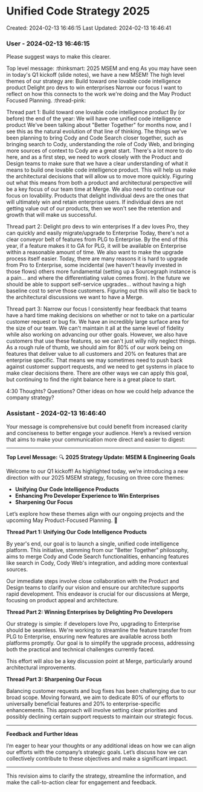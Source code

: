 # Unified Code Strategy 2025

Created: 2024-02-13 16:46:15
Last Updated: 2024-02-13 16:46:41

### User - 2024-02-13 16:46:15

Please suggest ways to make this clearer.

Top level message:
:thinksmart: 2025 MSEM and eng
As you may have seen in today's Q1 kickoff (slide notes), we have a new MSEM! The high level themes of our strategy are:
Build toward one lovable code intelligence product
Delight pro devs to win enterprises
Narrow our focus
I want to reflect on how this connects to the work we're doing and the May Product Focused Planning. :thread-pink:

Thread part 1:
Build toward one lovable code intelligence product
By (or before) the end of the year: We will have one unified code intelligence product
We've been talking about "Better Together" for months now, and I see this as the natural evolution of that line of thinking. The things we've been planning to bring Cody and Code Search closer together, such as bringing search to Cody, understanding the role of Cody Web, and bringing more sources of context to Cody are a great start.
There's a lot more to do here, and as a first step, we need to work closely with the Product and Design teams to make sure that we have a clear understanding of what it means to build one lovable code intelligence product. This will help us make the architectural decisions that will allow us to move more quickly.
Figuring out what this means from both a product and architectural perspective will be a key focus of our team time at Merge.
We also need to continue our focus on lovability. Products that delight individual devs are the ones that will ultimately win and retain enterprise users. If individual devs are not getting value out of our products, then we won't see the retention and growth that will make us successful.

Thread part 2: 
Delight pro devs to win enterprises
If a dev loves Pro, they can quickly and easily migrate/upgrade to Enterprise
Today, there's not a clear conveyor belt of features from PLG to Enterprise. By the end of this year, if a feature makes it to GA for PLG, it will be available on Enterprise within a reasonable amount of time. We also want to make the upgrade process itself easier. Today, there are many reasons it is hard to upgrade from Pro to Enterprise, some incidental (we haven't heavily invested in those flows) others more fundamental (setting up a Sourcegraph instance is a pain... and where the differentiating value comes from). In the future we should be able to support self-service upgrades... without having a high baseline cost to serve those customers.
Figuring out this will also tie back to the architectural discussions we want to have a Merge.

Thread part 3:
Narrow our focus
I consistently hear feedback that teams have a hard time making decisions on whether or not to take on a particular customer request or bug fix. We have an incredibly large surface area for the size of our team. We can't maintain it all at the same level of fidelity while also working on advancing our other goals. However, we also have customers that use these features, so we can't just willy nilly neglect things.
As a rough rule of thumb, we should aim for 80% of our work being on features that deliver value to all customers and 20% on features that are enterprise specific. That means we may sometimes need to push back against customer support requests, and we need to get systems in place to make clear decisions there.
There are other ways we can apply this goal, but continuing to find the right balance here is a great place to start.





4:30
Thoughts? Questions? Other ideas on how we could help advance the company strategy?

### Assistant - 2024-02-13 16:46:40

Your message is comprehensive but could benefit from increased clarity and conciseness to better engage your audience. Here’s a revised version that aims to make your communication more direct and easier to digest:

---

**Top Level Message:**
🔍 **2025 Strategy Update: MSEM & Engineering Goals**

Welcome to our Q1 kickoff! As highlighted today, we’re introducing a new direction with our 2025 MSEM strategy, focusing on three core themes:
- **Unifying Our Code Intelligence Products**
- **Enhancing Pro Developer Experience to Win Enterprises**
- **Sharpening Our Focus**

Let’s explore how these themes align with our ongoing projects and the upcoming May Product-Focused Planning. 🧵

**Thread Part 1: Unifying Our Code Intelligence Products**

By year's end, our goal is to launch a single, unified code intelligence platform. This initiative, stemming from our "Better Together" philosophy, aims to merge Cody and Code Search functionalities, enhancing features like search in Cody, Cody Web's integration, and adding more contextual sources.

Our immediate steps involve close collaboration with the Product and Design teams to clarify our vision and ensure our architecture supports rapid development. This endeavor is crucial for our discussions at Merge, focusing on product appeal and architecture.

**Thread Part 2: Winning Enterprises by Delighting Pro Developers**

Our strategy is simple: if developers love Pro, upgrading to Enterprise should be seamless. We're working to streamline the feature transfer from PLG to Enterprise, ensuring new features are available across both platforms promptly. Our goal is to simplify the upgrade process, addressing both the practical and technical challenges currently faced.

This effort will also be a key discussion point at Merge, particularly around architectural improvements.

**Thread Part 3: Sharpening Our Focus**

Balancing customer requests and bug fixes has been challenging due to our broad scope. Moving forward, we aim to dedicate 80% of our efforts to universally beneficial features and 20% to enterprise-specific enhancements. This approach will involve setting clear priorities and possibly declining certain support requests to maintain our strategic focus.

---

**Feedback and Further Ideas**

I’m eager to hear your thoughts or any additional ideas on how we can align our efforts with the company’s strategic goals. Let’s discuss how we can collectively contribute to these objectives and make a significant impact.

---

This revision aims to clarify the strategy, streamline the information, and make the call-to-action clear for engagement and feedback.

